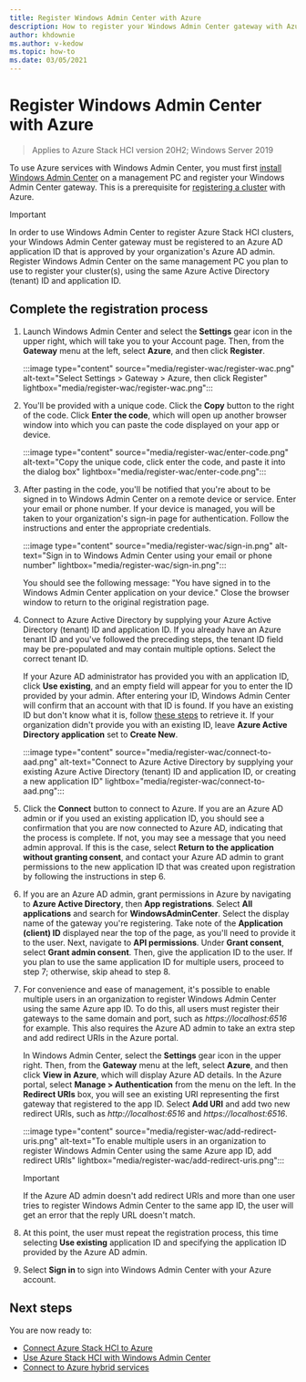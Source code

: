 ```yaml
---
title: Register Windows Admin Center with Azure
description: How to register your Windows Admin Center gateway with Azure.
author: khdownie
ms.author: v-kedow
ms.topic: how-to
ms.date: 03/05/2021
---
```


# Register Windows Admin Center with Azure

> Applies to Azure Stack HCI version 20H2; Windows Server 2019

To use Azure services with Windows Admin Center, you must first [install Windows Admin Center](/windows-server/manage/windows-admin-center/deploy/install) on a management PC and register your Windows Admin Center gateway. This is a prerequisite for [registering a cluster](../deploy/register-with-azure.md) with Azure.

   > [!IMPORTANT]
   > In order to use Windows Admin Center to register Azure Stack HCI clusters, your Windows Admin Center gateway must be registered to an Azure AD application ID that is approved by your organization's Azure AD admin. Register Windows Admin Center on the same management PC you plan to use to register your cluster(s), using the same Azure Active Directory (tenant) ID and application ID.

## Complete the registration process

1. Launch Windows Admin Center and select the **Settings** gear icon in the upper right, which will take you to your Account page. Then, from the **Gateway** menu at the left, select **Azure**, and then click **Register**.

   :::image type="content" source="media/register-wac/register-wac.png" alt-text="Select Settings > Gateway > Azure, then click Register" lightbox="media/register-wac/register-wac.png":::

2. You'll be provided with a unique code. Click the **Copy** button to the right of the code. Click **Enter the code**, which will open up another browser window into which you can paste the code displayed on your app or device.

   :::image type="content" source="media/register-wac/enter-code.png" alt-text="Copy the unique code, click enter the code, and paste it into the dialog box" lightbox="media/register-wac/enter-code.png":::

3. After pasting in the code, you'll be notified that you're about to be signed in to Windows Admin Center on a remote device or service. Enter your email or phone number. If your device is managed, you will be taken to your organization's sign-in page for authentication. Follow the instructions and enter the appropriate credentials.

   :::image type="content" source="media/register-wac/sign-in.png" alt-text="Sign in to Windows Admin Center using your email or phone number" lightbox="media/register-wac/sign-in.png":::

   You should see the following message: "You have signed in to the Windows Admin Center application on your device." Close the browser window to return to the original registration page.

4. Connect to Azure Active Directory by supplying your Azure Active Directory (tenant) ID and application ID. If you already have an Azure tenant ID and you've followed the preceding steps, the tenant ID field may be pre-populated and may contain multiple options. Select the correct tenant ID. 

   If your Azure AD administrator has provided you with an application ID, click **Use existing**, and an empty field will appear for you to enter the ID provided by your admin. After entering your ID, Windows Admin Center will confirm that an account with that ID is found. If you have an existing ID but don't know what it is, follow [these steps](/azure/active-directory/develop/howto-create-service-principal-portal#get-values-for-signing-in) to retrieve it. If your organization didn't provide you with an existing ID, leave **Azure Active Directory application** set to **Create New**.

   :::image type="content" source="media/register-wac/connect-to-aad.png" alt-text="Connect to Azure Active Directory by supplying your existing Azure Active Directory (tenant) ID and application ID, or creating a new application ID" lightbox="media/register-wac/connect-to-aad.png":::

5. Click the **Connect** button to connect to Azure. If you are an Azure AD admin or if you used an existing application ID, you should see a confirmation that you are now connected to Azure AD, indicating that the process is complete. If not, you may see a message that you need admin approval. If this is the case, select **Return to the application without granting consent**, and contact your Azure AD admin to grant permissions to the new application ID that was created upon registration by following the instructions in step 6.

6. If you are an Azure AD admin, grant permissions in Azure by navigating to **Azure Active Directory**, then **App registrations**. Select **All applications** and search for **WindowsAdminCenter**. Select the display name of the gateway you're registering. Take note of the **Application (client) ID** displayed near the top of the page, as you'll need to provide it to the user. Next, navigate to **API permissions**. Under **Grant consent**, select **Grant admin consent**. Then, give the application ID to the user. If you plan to use the same application ID for multiple users, proceed to step 7; otherwise, skip ahead to step 8.

7. For convenience and ease of management, it's possible to enable multiple users in an organization to register Windows Admin Center using the same Azure app ID. To do this, all users must register their gateways to the same domain and port, such as *https://localhost:6516* for example. This also requires the Azure AD admin to take an extra step and add redirect URIs in the Azure portal.

   In Windows Admin Center, select the **Settings** gear icon in the upper right. Then, from the **Gateway** menu at the left, select **Azure**, and then click **View in Azure**, which will display Azure AD details. In the Azure portal, select **Manage > Authentication** from the menu on the left. In the **Redirect URIs** box, you will see an existing URI representing the first gateway that registered to the app ID. Select **Add URI** and add two new redirect URIs, such as *http://localhost:6516* and *https://localhost:6516*.

   :::image type="content" source="media/register-wac/add-redirect-uris.png" alt-text="To enable multiple users in an organization to register Windows Admin Center using the same Azure app ID, add redirect URIs" lightbox="media/register-wac/add-redirect-uris.png":::

   > [!IMPORTANT]
   > If the Azure AD admin doesn't add redirect URIs and more than one user tries to register Windows Admin Center to the same app ID, the user will get an error that the reply URL doesn't match.

7. At this point, the user must repeat the registration process, this time selecting **Use existing** application ID and specifying the application ID provided by the Azure AD admin.

8. Select **Sign in** to sign into Windows Admin Center with your Azure account.

## Next steps

You are now ready to:

- [Connect Azure Stack HCI to Azure](../deploy/register-with-azure.md)
- [Use Azure Stack HCI with Windows Admin Center](../get-started.md)
- [Connect to Azure hybrid services](/windows-server/manage/windows-admin-center/azure/)